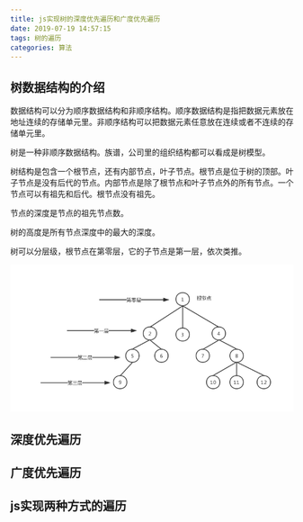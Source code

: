 ```yaml
---
title: js实现树的深度优先遍历和广度优先遍历
date: 2019-07-19 14:57:15
tags: 树的遍历
categories: 算法
---
```


## 树数据结构的介绍

数据结构可以分为顺序数据结构和非顺序结构。顺序数据结构是指把数据元素放在地址连续的存储单元里。非顺序结构可以把数据元素任意放在连续或者不连续的存储单元里。

树是一种非顺序数据结构。族谱，公司里的组织结构都可以看成是树模型。

树结构是包含一个根节点，还有内部节点，叶子节点。根节点是位于树的顶部。叶子节点是没有后代的节点。内部节点是除了根节点和叶子节点外的所有节点。一个节点可以有祖先和后代。根节点没有祖先。

节点的深度是节点的祖先节点数。

树的高度是所有节点深度中的最大的深度。

树可以分层级，根节点在第零层，它的子节点是第一层，依次类推。

![](js实现树的深度优先遍历和广度优先遍历/tree.jpg)


## 深度优先遍历

## 广度优先遍历

## js实现两种方式的遍历